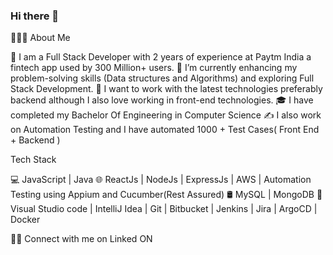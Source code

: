 ### Hi there 👋

👨🏻‍💻 About Me

💼   I am a Full Stack Developer with 2 years of experience at Paytm India a fintech app used by 300 Million+ users.
🔭   I’m currently enhancing my problem-solving skills (Data structures and Algorithms) and exploring Full Stack Development.
🤔   I want to work with the latest technologies preferably backend although I also love working in front-end technologies.
🎓   I have completed my Bachelor Of Engineering in Computer Science
✍️    I also work on Automation Testing and I have automated 1000 + Test Cases( Front End + Backend )

Tech Stack

💻   JavaScript | Java
🌐   ReactJs | NodeJs | ExpressJs | AWS | Automation Testing using Appium and Cucumber(Rest Assured)
🛢   MySQL | MongoDB
🔧   Visual Studio code | IntelliJ Idea | Git | Bitbucket | Jenkins | Jira | ArgoCD | Docker


🤝🏻 Connect with me on Linked ON

  

